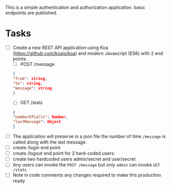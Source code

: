 This is a simple authentication and authorization application.
basic endpoints are published.

# Tasks

- [ ] Create a new REST API application using Koa (https://github.com/koajs/koa) and modern Javascript (ES6) with 2 end points.
  - [ ] POST /message
  ```json
  {
  "from": string,
  "to": string,
  "message": string
  }
  ```
  - [ ] GET /stats
  ```json
  {
  "numberOfCalls": Number,
  "lastMessage": Object
  }
  ```
- [ ] The application will preserve in a json file the number of time `/message` is called along with the last message.
- [ ] create /login end point
- [ ] create /logout end point for 2 hard-coded users:
- [ ] create two hardcoded users admin/secret and user/secret
- [ ] Any users can invoke the `POST /message` but only `admin` can invoke `GET /stats`
- [ ] Note in code comments any changes required to make this production ready
